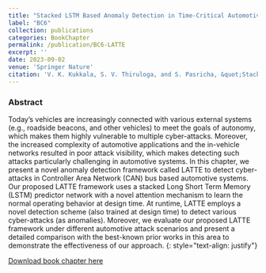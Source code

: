 ```yaml
---
title: "Stacked LSTM Based Anomaly Detection in Time-Critical Automotive Networks"
label: "BC6"
collection: publications
categories: BookChapter
permalink: /publication/BC6-LATTE
excerpt: ''
date: 2023-09-02
venue: 'Springer Nature'
citation: 'V. K. Kukkala, S. V. Thiruloga, and S. Pasricha, &quot;Stacked LSTM Based Anomaly Detection in Time-Critical Automotive Networks,&quot; in <i>Machine Learning and Optimization Techniques for Automotive Cyber-Physical Systems</i>, Springer Nature, 2023.'
---
```


### Abstract
Today’s vehicles are increasingly connected with various external systems (e.g., roadside beacons, and other vehicles) to meet the goals of autonomy, which makes them highly vulnerable to multiple cyber-attacks. Moreover, the increased complexity of automotive applications and the in-vehicle networks resulted in poor attack visibility, which makes detecting such attacks particularly challenging in automotive systems. In this chapter, we present a novel anomaly detection framework called LATTE to detect cyber-attacks in Controller Area Network (CAN) bus based automotive systems. Our proposed LATTE framework uses a stacked Long Short Term Memory (LSTM) predictor network with a novel attention mechanism to learn the normal operating behavior at design time. At runtime, LATTE employs a novel detection scheme (also trained at design time) to detect various cyber-attacks (as anomalies). Moreover, we evaluate our proposed LATTE framework under different automotive attack scenarios and present a detailed comparison with the best-known prior works in this area to demonstrate the effectiveness of our approach.
{: style="text-align: justify"}

[Download book chapter here](https://link.springer.com/chapter/10.1007/978-3-031-28016-0_11)